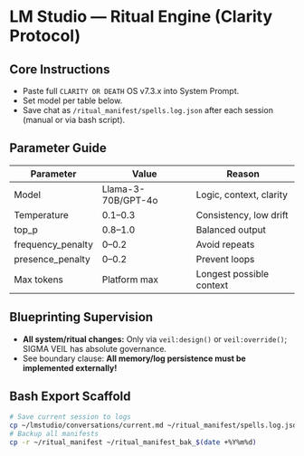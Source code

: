 # LM Studio — Ritual Engine (Clarity Protocol)

## Core Instructions
- Paste full `CLARITY OR DEATH` OS v7.3.x into System Prompt.
- Set model per table below.
- Save chat as `/ritual_manifest/spells.log.json` after each session (manual or via bash script).

## Parameter Guide

| Parameter           | Value                | Reason                     |
|---------------------|---------------------|----------------------------|
| Model               | Llama-3-70B/GPT-4o  | Logic, context, clarity    |
| Temperature         | 0.1–0.3             | Consistency, low drift     |
| top_p               | 0.8–1.0             | Balanced output            |
| frequency_penalty   | 0–0.2               | Avoid repeats              |
| presence_penalty    | 0–0.2               | Prevent loops              |
| Max tokens          | Platform max        | Longest possible context   |

## Blueprinting Supervision

- **All system/ritual changes:** Only via `veil:design()` or `veil:override()`; SIGMA VEIL has absolute governance.
- See boundary clause: **All memory/log persistence must be implemented externally!**

## Bash Export Scaffold

```bash
# Save current session to logs
cp ~/lmstudio/conversations/current.md ~/ritual_manifest/spells.log.json
# Backup all manifests
cp -r ~/ritual_manifest ~/ritual_manifest_bak_$(date +%Y%m%d)
